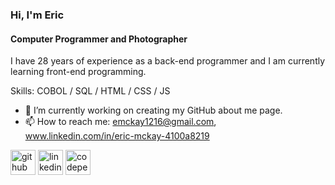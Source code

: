 ### Hi, I'm Eric
#### Computer Programmer and Photographer

I have 28 years of experience as a back-end programmer and I am currently learning front-end programming.

Skills: COBOL / SQL / HTML / CSS / JS

- 🔭 I’m currently working on creating my GitHub about me page. 
- 📫 How to reach me: emckay1216@gmail.com, www.linkedin.com/in/eric-mckay-4100a8219 


[<img src='https://cdn.jsdelivr.net/npm/simple-icons@3.0.1/icons/github.svg' alt='github' height='40'>](https://github.com/emckay1216)  [<img src='https://cdn.jsdelivr.net/npm/simple-icons@3.0.1/icons/linkedin.svg' alt='linkedin' height='40'>](https://www.linkedin.com/in/www.linkedin.com/in/eric-mckay-4100a8219/)  [<img src='https://cdn.jsdelivr.net/npm/simple-icons@3.0.1/icons/codepen.svg' alt='codepen' height='40'>](https://codepen.io/@emckay1216)  

